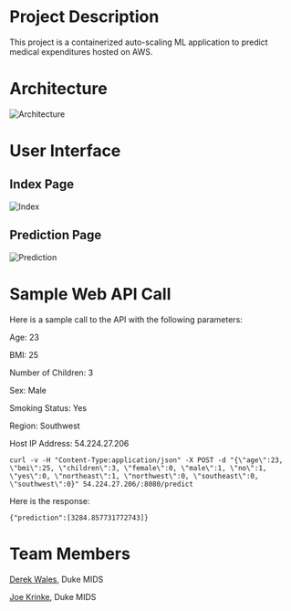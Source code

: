 # Project Description
This project is a containerized auto-scaling ML application to predict medical expenditures hosted on AWS. 

# Architecture
![Architecture](https://raw.githubusercontent.com/joekrinke15/MLModelDeployment/master/MLFinalProject.png)
# User Interface 
## Index Page

![Index](https://raw.githubusercontent.com/joekrinke15/MLModelDeployment/master/UI.PNG)

## Prediction Page
![Prediction](https://raw.githubusercontent.com/joekrinke15/MLModelDeployment/master/SampleOutput.PNG)
# Sample Web API Call

Here is a sample call to the API with the following parameters:

Age: 23

BMI: 25

Number of Children: 3

Sex: Male

Smoking Status: Yes

Region: Southwest

Host IP Address: 54.224.27.206

```
curl -v -H "Content-Type:application/json" -X POST -d "{\"age\":23, \"bmi\":25, \"children\":3, \"female\":0, \"male\":1, \"no\":1, \"yes\":0, \"northeast\":1, \"northwest\":0, \"southeast\":0, \"southwest\":0}" 54.224.27.206/:8080/predict
```

Here is the response:
```
{"prediction":[3284.857731772743]}
```

# Team Members
[Derek Wales](https://www.linkedin.com/in/derek-wales/), Duke MIDS 

[Joe Krinke](https://www.linkedin.com/in/joe-krinke/), Duke MIDS
